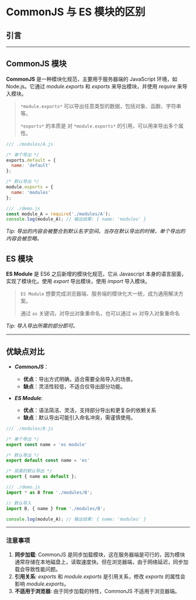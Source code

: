 # CommonJS 与 ES 模块的区别

## 引言

---

## CommonJS 模块

**CommonJS** 是一种模块化规范，主要用于服务器端的 JavaScript 环境，如 Node.js。它通过 _module.exports_ 和 _exports_ 来导出模块，并使用 _require_ 来导入模块。

> `*module.exports*` 可以导出任意类型的数据，包括对象、函数、字符串等。
>
> `*exports*` 的本质是 对 `*module.exports*` 的引用，可以用来导出多个属性。

```javascript
/// ./modules/A.js

/* 单个导出 */
exports.default = {
  name: 'default'
};

/* 默认导出 */
module.exports = {
  name: 'modules'
};
```

```javascript
/// ./demo.js
const module_A = require('./modules/A');
console.log(module_A); // 输出结果: { name: 'modules' }
```

_Tip: 导出的内容会被整合到默认名字空间。当存在默认导出的时候，单个导出的内容会被忽略。_

## ES 模块

**ES Module** 是 ES6 之后新增的模块化规范，它从 Javascript 本身的语言层面，实现了模块化。使用 _export_ 导出模块，使用 _import_ 导入模块。

> `ES Module` 想要完成浏览器端、服务端的模块化大一统，成为通用解决方案。
>
> 通过 `as` 关键词，对导出对象重命名，也可以通过 `as` 对导入对象重命名

_Tip: 导入导出所需的部分即可。_

---

## 优缺点对比

- **_CommonJS_**：

  - **优点**：导出方式明确，适合需要全局导入的场景。
  - **缺点**：灵活性较低，不适合仅导出部分功能。

- **_ES Module_**:

  - **优点**：语法简洁、灵活，支持部分导出和更复杂的依赖关系
  - **缺点**：默认导出可能引入命名冲突，需谨慎使用。

```javascript
/// ./modules/B.js

/* 单个导出 */
export const name = 'es module'

/* 默认导出 */
export default const name = 'es'

/* 另类的默认导出 */
export { name as default };
```

```javascript
/// ./demo.js
import * as B from './modules/B';

// 默认导入
import B, { name } from './modules/B';

console.log(module_A); // 输出结果: { name: 'modules' }
```

---

### 注意事项

1. **同步加载**: CommonJS 是同步加载模块，这在服务器端是可行的，因为模块通常存储在本地磁盘上，读取速度快。但在浏览器端，由于网络延迟，同步加载会导致性能问题。
2. **引用关系**: _exports_ 和 _module.exports_ 是引用关系，修改 _exports_ 的属性会影响 _module.exports_。
3. **不适用于浏览器**: 由于同步加载的特性，CommonJS 不适用于浏览器端。
